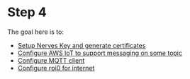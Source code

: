 # Step 4

The goal here is to:

- [Setup Nerves Key and generate certificates](step_4/certificates.md)
- [Configure AWS IoT to support messaging on some topic](step_4/aws.md)
- [Configure MQTT client](step_4/mqtt_client.md)
- [Configure rpi0 for internet](step_4/connectivity.md)
